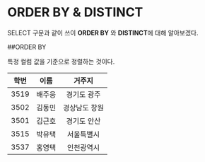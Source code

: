 # ORDER BY & DISTINCT

SELECT 구문과 같이 쓰이 **ORDER BY** 와 **DISTINCT**에 대해 알아보겠다.

##ORDER BY

특정 컬럼 값을 기준으로 정렬하는 것이다. 

|학번|이름|거주지|
|:-:|:-:|:-:|
|3519|배주웅|경기도 광주|
|3502|김동민|경상남도 창원|
|3501|김근호|경기도 안산|
|3515|박유택|서울특별시|
|3537|홍영택|인천광역시|


